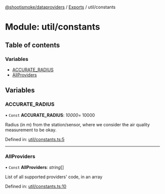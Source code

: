 [@shootismoke/dataproviders](../README.md) / [Exports](../modules.md) / util/constants

# Module: util/constants

## Table of contents

### Variables

- [ACCURATE\_RADIUS](util_constants.md#accurate_radius)
- [AllProviders](util_constants.md#allproviders)

## Variables

### ACCURATE\_RADIUS

• `Const` **ACCURATE\_RADIUS**: *10000*= 10000

Radius (in m) from the station/sensor, where we consider the air quality
measurement to be okay.

Defined in: [util/constants.ts:5](https://github.com/shootismoke/common/blob/1e71707/packages/dataproviders/src/util/constants.ts#L5)

___

### AllProviders

• `Const` **AllProviders**: *string*[]

List of all supported providers' code, in an array

Defined in: [util/constants.ts:10](https://github.com/shootismoke/common/blob/1e71707/packages/dataproviders/src/util/constants.ts#L10)
